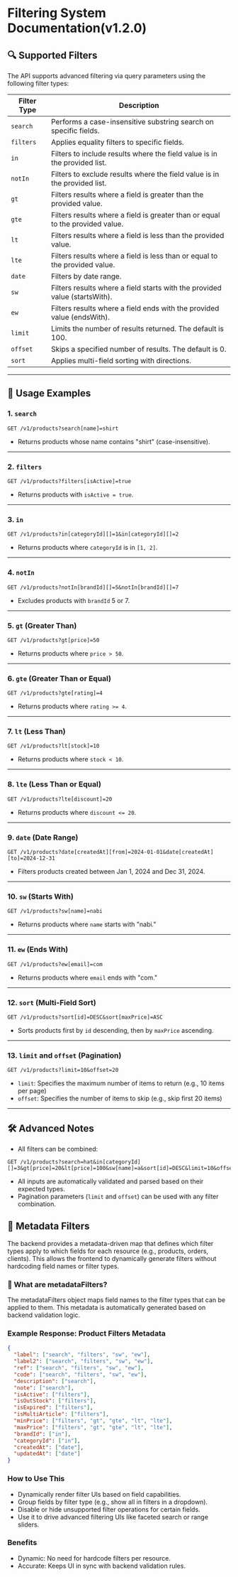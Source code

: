 # Filtering System Documentation(v1.2.0)

## 🔍 Supported Filters

The API supports advanced filtering via query parameters using the following filter types:

| Filter Type | Description                                                                   |
|-------------|-------------------------------------------------------------------------------|
| `search`    | Performs a case-insensitive substring search on specific fields.              |
| `filters`   | Applies equality filters to specific fields.                                  |
| `in`        | Filters to include results where the field value is in the provided list.     |
| `notIn`     | Filters to exclude results where the field value is in the provided list.     |
| `gt`        | Filters results where a field is greater than the provided value.             |
| `gte`       | Filters results where a field is greater than or equal to the provided value. |
| `lt`        | Filters results where a field is less than the provided value.                |
| `lte`       | Filters results where a field is less than or equal to the provided value.    |
| `date`      | Filters by date range.                                                        |
| `sw`        | Filters results where a field starts with the provided value (startsWith).    |
| `ew`        | Filters results where a field ends with the provided value (endsWith).        |
| `limit`     | Limits the number of results returned. The default is 100.                    |
| `offset`    | Skips a specified number of results. The default is 0.                        |
| `sort`      | Applies multi-field sorting with directions.                                  |

---

## 🔧 Usage Examples

### 1. `search`
```http
GET /v1/products?search[name]=shirt
```
- Returns products whose name contains "shirt" (case-insensitive).

---

### 2. `filters`
```http
GET /v1/products?filters[isActive]=true
```
- Returns products with `isActive = true`.

---

### 3. `in`
```http
GET /v1/products?in[categoryId][]=1&in[categoryId][]=2
```
- Returns products where `categoryId` is in `[1, 2]`.

---

### 4. `notIn`
```http
GET /v1/products?notIn[brandId][]=5&notIn[brandId][]=7
```
- Excludes products with `brandId` 5 or 7.

---

### 5. `gt` (Greater Than)
```http
GET /v1/products?gt[price]=50
```
- Returns products where `price > 50`.

---

### 6. `gte` (Greater Than or Equal)
```http
GET /v1/products?gte[rating]=4
```
- Returns products where `rating >= 4`.

---

### 7. `lt` (Less Than)
```http
GET /v1/products?lt[stock]=10
```
- Returns products where `stock < 10`.

---

### 8. `lte` (Less Than or Equal)
```http
GET /v1/products?lte[discount]=20
```
- Returns products where `discount <= 20`.

---

### 9. `date` (Date Range)
```http
GET /v1/products?date[createdAt][from]=2024-01-01&date[createdAt][to]=2024-12-31
```
- Filters products created between Jan 1, 2024 and Dec 31, 2024.

---

### 10. `sw` (Starts With)
```http
GET /v1/products?sw[name]=nabi
```
- Returns products where `name` starts with "nabi."

---

### 11. `ew` (Ends With)
```http
GET /v1/products?ew[email]=com
```
- Returns products where `email` ends with "com."

---

### 12. `sort` (Multi-Field Sort)
```http
GET /v1/products?sort[id]=DESC&sort[maxPrice]=ASC
```
- Sorts products first by `id` descending, then by `maxPrice` ascending.

---

### 13. `limit` and `offset` (Pagination)
```http
GET /v1/products?limit=10&offset=20
```
- `limit`: Specifies the maximum number of items to return (e.g., 10 items per page)
- `offset`: Specifies the number of items to skip (e.g., skip first 20 items)

---


## 🛠 Advanced Notes

- All filters can be combined:
```http
GET /v1/products?search=hat&in[categoryId][]=3&gt[price]=20&lt[price]=100&sw[name]=a&sort[id]=DESC&limit=10&offset=0
```
- All inputs are automatically validated and parsed based on their expected types.
- Pagination parameters (`limit` and `offset`) can be used with any filter combination.


## 🧠 Metadata Filters
The backend provides a metadata-driven map that defines which filter types apply to which fields
for each resource (e.g., products, orders, clients).
This allows the frontend to dynamically generate filters without hardcoding
field names or filter types.

### 🔎 What are metadataFilters?
The metadataFilters object maps field names to the filter types that can be applied to them. This metadata is automatically generated based on backend validation logic.

### Example Response: Product Filters Metadata

```json
{
  "label": ["search", "filters", "sw", "ew"],
  "label2": ["search", "filters", "sw", "ew"],
  "ref": ["search", "filters", "sw", "ew"],
  "code": ["search", "filters", "sw", "ew"],
  "description": ["search"],
  "note": ["search"],
  "isActive": ["filters"],
  "isOutStock": ["filters"],
  "isExpired": ["filters"],
  "isMultiArticle": ["filters"],
  "minPrice": ["filters", "gt", "gte", "lt", "lte"],
  "maxPrice": ["filters", "gt", "gte", "lt", "lte"],
  "brandId": ["in"],
  "categoryId": ["in"],
  "createdAt": ["date"],
  "updatedAt": ["date"]
}
```

### How to Use This
* Dynamically render filter UIs based on field capabilities.
* Group fields by filter type (e.g., show all in filters in a dropdown).
* Disable or hide unsupported filter operations for certain fields.
* Use it to drive advanced filtering UIs like faceted search or range sliders.

### Benefits
* Dynamic: No need for hardcode filters per resource.
* Accurate: Keeps UI in sync with backend validation rules.




